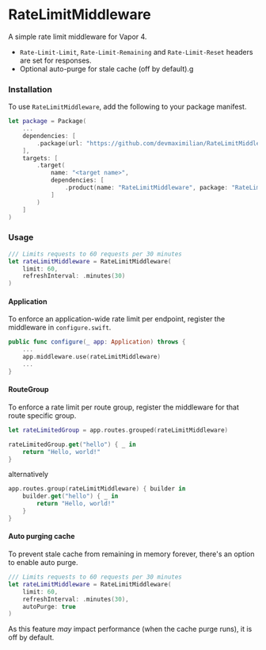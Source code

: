 # RateLimitMiddleware

A simple rate limit middleware for Vapor 4.

- `Rate-Limit-Limit`, `Rate-Limit-Remaining` and `Rate-Limit-Reset` headers are set for responses.
- Optional auto-purge for stale cache (off by default).g

### Installation

To use `RateLimitMiddleware`, add the following to your package manifest.

```swift
let package = Package(
    ...
    dependencies: [
        .package(url: "https://github.com/devmaximilian/RateLimitMiddleware.git", from: "4.0.0"),
    ],
    targets: [
        .target(
            name: "<target name>",
            dependencies: [
                .product(name: "RateLimitMiddleware", package: "RateLimitMiddleware")
            ]
        )
    ]
)
```

### Usage

```swift
/// Limits requests to 60 requests per 30 minutes 
let rateLimitMiddleware = RateLimitMiddleware(
    limit: 60,
    refreshInterval: .minutes(30)
)
```

#### Application

To enforce an application-wide rate limit per endpoint, register the middleware in `configure.swift`.

```swift
public func configure(_ app: Application) throws {
    ...
    app.middleware.use(rateLimitMiddleware)
    ...
}
```

#### RouteGroup

To enforce a rate limit per route group, register the middleware for that route specific group.

```swift
let rateLimitedGroup = app.routes.grouped(rateLimitMiddleware)

rateLimitedGroup.get("hello") { _ in
    return "Hello, world!"
}
```

alternatively

```swift
app.routes.group(rateLimitMiddleware) { builder in
    builder.get("hello") { _ in
        return "Hello, world!"
    }
}
```

#### Auto purging cache

To prevent stale cache from remaining in memory forever, there's an option to enable auto purge.

```swift
/// Limits requests to 60 requests per 30 minutes 
let rateLimitMiddleware = RateLimitMiddleware(
    limit: 60,
    refreshInterval: .minutes(30),
    autoPurge: true
)
```

As this feature _may_ impact performance (when the cache purge runs), it is off by default.
